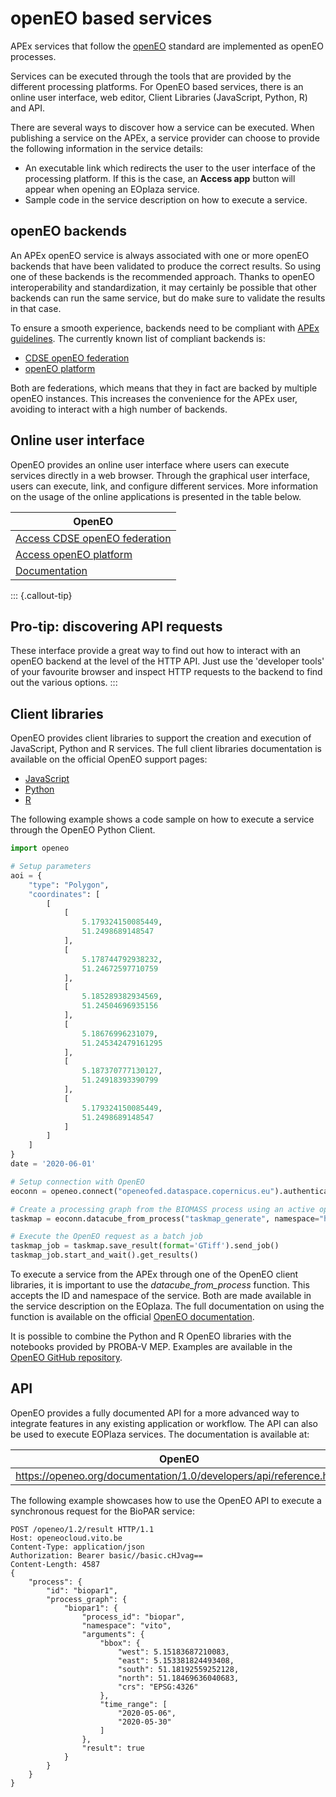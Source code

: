 # openEO based services

APEx services that follow the [openEO](https://openeEO.org) standard are implemented as openEO processes.


Services can be executed through the tools that are provided by the different processing platforms. 
For OpenEO based services, there is an online user interface, web editor, Client Libraries (JavaScript, Python, R) and API.

There are several ways to discover how a service can be executed. When publishing a service on the APEx, a service provider can choose to provide the following information in the service details:

* An executable link which redirects the user to the user interface of the processing platform. If this is the case, an **Access app** button will appear when opening an EOplaza service.
* Sample code in the service description on how to execute a service. 

## openEO backends

An APEx openEO service is always associated with one or more openEO backends that have been validated to produce the correct 
results. So using one of these backends is the recommended approach. Thanks to openEO interoperability and standardization,
it may certainly be possible that other backends can run the same service, but do make sure to validate the results in that case.

To ensure a smooth experience, backends need to be compliant with [APEx guidelines](../interoperability/algohostingenv.md).
The currently known list of compliant backends is:

- [CDSE openEO federation](https://openeofed.dataspace.copernicus.eu) 
- [openEO platform](https://openeo.cloud)

Both are federations, which means that they in fact are backed by multiple openEO instances. This increases the convenience
for the APEx user, avoiding to interact with a high number of backends.

## Online user interface

OpenEO provides an online user interface where users can execute services directly in a web browser. 
Through the graphical user interface, users can execute, link, and configure different services. More information on the usage of the online applications is presented in the table below.

| OpenEO                                                                     |
|----------------------------------------------------------------------------|
| [Access CDSE openEO federation](https://openeofed.dataspace.copernicus.eu) |
| [Access openEO platform](https://editor.openeo.cloud)                      |
| [Documentation](https://openeo.org/documentation/1.0/#introduction)        |

::: {.callout-tip}
## Pro-tip: discovering API requests

These interface provide a great way to find out how to interact with an openEO backend at the level of the HTTP API.
Just use the 'developer tools' of your favourite browser and inspect HTTP requests to the backend to find out the various options.
:::

## Client libraries

OpenEO provides client libraries to support the creation and execution of JavaScript, Python and R services. The full client libraries documentation is available on the official OpenEO support pages:

* [JavaScript](https://openeo.org/documentation/1.0/javascript/)
* [Python](https://openeo.org/documentation/1.0/python/)
* [R](https://openeo.org/documentation/1.0/r/ )

The following example shows a code sample on how to execute a service through the OpenEO Python Client.

```python
import openeo

# Setup parameters
aoi = {
    "type": "Polygon",
    "coordinates": [
        [
            [
                5.179324150085449,
                51.2498689148547
            ],
            [
                5.178744792938232,
                51.24672597710759
            ],
            [
                5.185289382934569,
                51.24504696935156
            ],
            [
                5.18676996231079,
                51.245342479161295
            ],
            [
                5.187370777130127,
                51.24918393390799
            ],
            [
                5.179324150085449,
                51.2498689148547
            ]
        ]
    ]
}
date = '2020-06-01'

# Setup connection with OpenEO
eoconn = openeo.connect("openeofed.dataspace.copernicus.eu").authenticate_oidc()

# Create a processing graph from the BIOMASS process using an active openEO connection
taskmap = eoconn.datacube_from_process("taskmap_generate", namespace="https://github.com/ESA-APEx/apex_algorithms/raw/main/openeo_udp/worldcereal_inference.json", bbox=aoi)

# Execute the OpenEO request as a batch job
taskmap_job = taskmap.save_result(format='GTiff').send_job()
taskmap_job.start_and_wait().get_results()
```

To execute a service from the APEx through one of the OpenEO client libraries, it is important to use the *datacube_from_process* function. 
This accepts the ID and namespace of the service. 
Both are made available in the service description on the EOplaza. 
The full documentation on using the function is available on the official [OpenEO documentation](https://open-eo.github.io/openeo-python-client/datacube_construction.html#datacube-from-process).

It is possible to combine the Python and R OpenEO libraries with the notebooks provided by PROBA-V MEP. 
Examples are available in the [OpenEO GitHub repository](https://github.com/Open-EO/openeo-python-client/tree/master/examples).

## API

OpenEO provides a fully documented API for a more advanced way to integrate features in any existing application or workflow. The API can also be used to execute EOPlaza services. The documentation is available at:

| OpenEO |
|---|
| https://openeo.org/documentation/1.0/developers/api/reference.html |

The following example showcases how to use the OpenEO API to execute a synchronous request for the BioPAR service:

```curl
POST /openeo/1.2/result HTTP/1.1
Host: openeocloud.vito.be
Content-Type: application/json
Authorization: Bearer basic//basic.cHJvag==
Content-Length: 4587
{
    "process": {
        "id": "biopar1",
        "process_graph": {
            "biopar1": {
                "process_id": "biopar",
                "namespace": "vito",
                "arguments": {
                    "bbox": {
                        "west": 5.15183687210083,
                        "east": 5.153381824493408,
                        "south": 51.18192559252128,
                        "north": 51.18469636040683,
                        "crs": "EPSG:4326"
                    },
                    "time_range": [
                        "2020-05-06",
                        "2020-05-30"
                    ]
                },
                "result": true
            }
        }
    }
}
```
